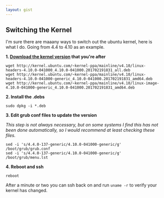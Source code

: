 ```yaml
---
layout: gist
---
```


## Switching the Kernel

I'm sure there are maaany ways to switch out the ubuntu kernel, here is what I do.
Going from 4.4 to 4.10 as an example.

**1. [Download the kernel version](http://kernel.ubuntu.com/~kernel-ppa/mainline/) that you're after**

```
wget http://kernel.ubuntu.com/~kernel-ppa/mainline/v4.10/linux-headers-4.10.0-041000_4.10.0-041000.201702191831_all.deb
wget http://kernel.ubuntu.com/~kernel-ppa/mainline/v4.10/linux-headers-4.10.0-041000-generic_4.10.0-041000.201702191831_amd64.deb
wget http://kernel.ubuntu.com/~kernel-ppa/mainline/v4.10/linux-image-4.10.0-041000-generic_4.10.0-041000.201702191831_amd64.deb
```

**2. Install the .debs**

```
sudo dpkg -i *.deb
```

**3. Edit grub conf files to update the version**

_This step is not always necessary, but on some systems I find this has not been done automatically, so
I would recommend at least checking these files._

```
sed -i 's/4.4.0-137-generic/4.10.0-041000-generic/g' /boot/grub/grub.conf
sed -i 's/4.4.0-137-generic/4.10.0-041000-generic/g' /boot/grub/menu.lst
```

**4. Reboot and ssh**

```
reboot
```

After a minute or two you can ssh back on and run `uname -r` to verify your kernel has changed.
